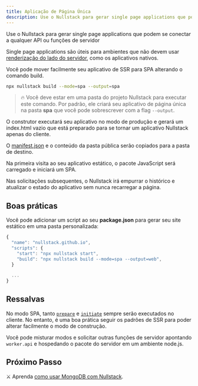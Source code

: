 ```yaml
---
title: Aplicação de Página Única
description: Use o Nullstack para gerar single page applications que podem se conectar a qualquer API ou funções de servidor
---
```


Use o Nullstack para gerar single page applications que podem se conectar a qualquer API ou funções de servidor

Single page applications são úteis para ambientes que não devem usar [renderização do lado do servidor](/pt-br/renderizando-no-servidor), como os aplicativos nativos.

Você pode mover facilmente seu aplicativo de SSR para SPA alterando o comando build.

```sh
npx nullstack build --mode=spa --output=spa
```

> 🔥 Você deve estar em uma pasta do projeto Nullstack para executar este comando.
Por padrão, ele criará seu aplicativo de página única na pasta **spa** que você pode sobrescrever com a flag `--output`.

O construtor executará seu aplicativo no modo de produção e gerará um index.html vazio que está preparado para se tornar um aplicativo Nullstack apenas do cliente.

O [manifest.json](/pt-br/contexto-project) e o conteúdo da pasta pública serão copiados para a pasta de destino.

Na primeira visita ao seu aplicativo estático, o pacote JavaScript será carregado e iniciará um SPA.

Nas solicitações subsequentes, o Nullstack irá empurrar o histórico e atualizar o estado do aplicativo sem nunca recarregar a página.

## Boas práticas

Você pode adicionar um script ao seu **package.json** para gerar seu site estático em uma pasta personalizada:

```jsx
{
  "name": "nullstack.github.io",
  "scripts": {
    "start": "npx nullstack start",
    "build": "npx nullstack build --mode=spa --output=web",
  }
  
  ...
}
```

## Ressalvas

No modo SPA, tanto [`prepare`](/pt-br/ciclo-de-vida-full-stack) e [`initiate`](/pt-br/ciclo-de-vida-full-stack) sempre serão executados no cliente.
No entanto, é uma boa prática seguir os padrões de SSR para poder alterar facilmente o modo de construção.

Você pode misturar modos e solicitar outras funções de servidor apontando `worker.api` e hospedando o pacote do servidor em um ambiente node.js.

## Próximo Passo

⚔ Aprenda [como usar MongoDB com Nullstack](/pt-br/como-usar-mongodb-com-nullstack).